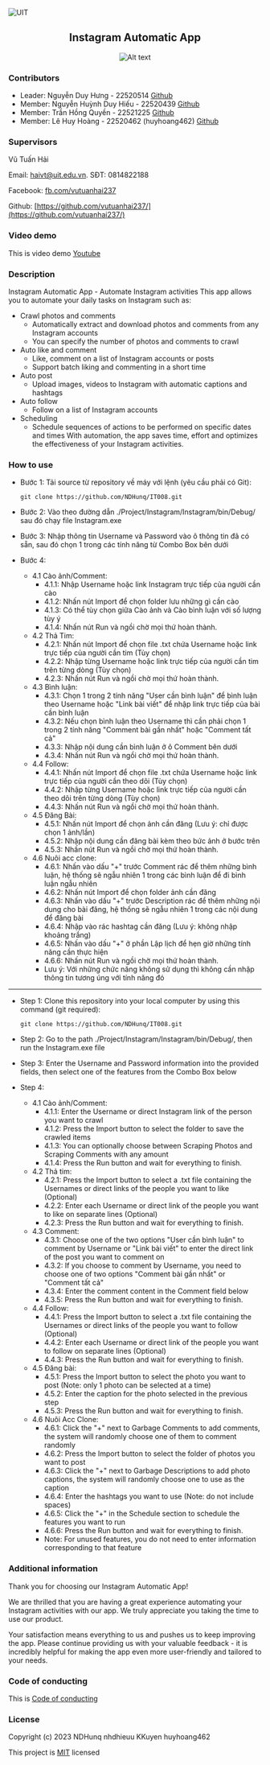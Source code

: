 ![UIT](https://img.shields.io/badge/from-UIT%20VNUHCM-blue?style=for-the-badge&link=https%3A%2F%2Fwww.uit.edu.vn%2F)

 <h2 align="center"> Instagram Automatic App </h2>

<p align="center">
  <img src="https://www.uit.edu.vn/sites/vi/files/banner_uit.png" alt="Alt text">
</p>


<h3>Contributors</h3>

- Leader: Nguyễn Duy Hưng - 22520514 [Github](https://github.com/NDHunq/)
- Member: Nguyễn Huỳnh Duy Hiếu - 22520439 [Github](https://github.com/nhdhieuu/)
- Member: Trần Hồng Quyền - 22521225 [Github](https://github.com/KKuyen/)
- Member: Lê Huy Hoàng - 22520462 (huyhoang462) [Github](https://github.com/huyhoang462/)

<h3>Supervisors</h3>

Vũ Tuấn Hải

Email: haivt@uit.edu.vn. SĐT: 0814822188

Facebook: [fb.com/vutuanhai237](fb.com/vutuanhai237)

Github: [https://github.com/vutuanhai237/](https://github.com/vutuanhai237/)

<h3>Video demo</h3>

This is video demo [Youtube]()

<h3>Description</h3>

Instagram Automatic App - Automate Instagram activities
This app allows you to automate your daily tasks on Instagram such as:
   - Crawl photos and comments
      - Automatically extract and download photos and comments from any Instagram accounts
      - You can specify the number of photos and comments to crawl
   - Auto like and comment
      - Like, comment on a list of Instagram accounts or posts
      - Support batch liking and commenting in a short time
   - Auto post
      - Upload images, videos to Instagram with automatic captions and hashtags
   - Auto follow
      - Follow on a list of Instagram accounts
   - Scheduling
      - Schedule sequences of actions to be performed on specific dates and times
With automation, the app saves time, effort and optimizes the effectiveness of your Instagram activities.


<h3>How to use</h3>

- Bước 1: Tải source từ repository về máy với lệnh (yêu cầu phải có Git):
  <p>

      git clone https://github.com/NDHunq/IT008.git
    
  </p>
- Bước 2: Vào theo đường dẫn ./Project/Instagram/Instagram/bin/Debug/ sau đó chạy file Instagram.exe
- Bước 3: Nhập thông tin Username và Password vào ô thông tin đã có sẵn, sau đó chọn 1 trong các tính năng từ Combo Box bên dưới
- Bước 4:
   - 4.1 Cào ảnh/Comment: 
      - 4.1.1: Nhập Username hoặc link Instagram trực tiếp của người cần cào
      - 4.1.2: Nhấn nút Import để chọn folder lưu những gì cần cào
      - 4.1.3: Có thể tùy chọn giữa Cào ảnh và Cào bình luận với số lượng tùy ý
      - 4.1.4: Nhấn nút Run và ngồi chờ mọi thứ hoàn thành.
   - 4.2 Thả Tim:
      - 4.2.1: Nhấn nút Import để chọn file .txt chứa Username hoặc link trực tiếp của người cần tim (Tùy chọn)
      - 4.2.2: Nhập từng Username hoặc link trực tiếp của người cần tim trên từng dòng (Tùy chọn)
      - 4.2.3: Nhấn nút Run và ngồi chờ mọi thứ hoàn thành.
   - 4.3 Bình luận:
      - 4.3.1: Chọn 1 trong 2 tính năng "User cần bình luận" để bình luận theo Username hoặc "Link bài viết" để nhập link trực tiếp của bài cần bình luận 
      - 4.3.2: Nếu chọn bình luận theo Username thì cần phải chọn 1 trong 2 tính năng "Comment bài gần nhất" hoặc "Comment tất cả"
      - 4.3.3: Nhập nội dung cần bình luận ở ô Comment bên dưới
      - 4.3.4: Nhấn nút Run và ngồi chờ mọi thứ hoàn thành.
   - 4.4 Follow:
      - 4.4.1: Nhấn nút Import để chọn file .txt chứa Username hoặc link trực tiếp của người cần theo dõi (Tùy chọn)
      - 4.4.2: Nhập từng Username hoặc link trực tiếp của người cần theo dõi trên từng dòng (Tùy chọn)
      - 4.4.3: Nhấn nút Run và ngồi chờ mọi thứ hoàn thành.
   - 4.5 Đăng Bài:
      - 4.5.1: Nhấn nút Import để chọn ảnh cần đăng (Lưu ý: chỉ được chọn 1 ảnh/lần)
      - 4.5.2: Nhập nội dung cần đăng bài kèm theo bức ảnh ở bước trên
      - 4.5.3: Nhấn nút Run và ngồi chờ mọi thứ hoàn thành.
   - 4.6 Nuôi acc clone: 
      - 4.6.1: Nhấn vào dấu "+" trước Comment rác để thêm những bình luận, hệ thống sẽ ngẫu nhiên 1 trong các bình luận để đi bình luận ngẫu nhiên
      - 4.6.2: Nhấn nút Import để chọn folder ảnh cần đăng
      - 4.6.3: Nhấn vào dấu "+" trước Description rác để thêm những nội dung cho bài đăng, hệ thống sẽ ngẫu nhiên 1 trong các nội dung để đăng bài
      - 4.6.4: Nhập vào rác hashtag cần đăng (Lưu ý: không nhập khoảng trắng)
      - 4.6.5: Nhấn vào dấu "+" ở phần Lập lịch để hẹn giờ những tính năng cần thực hiện
      - 4.6.6: Nhấn nút Run và ngồi chờ mọi thứ hoàn thành.
      - Lưu ý: Với những chức năng không sử dụng thì không cần nhập thông tin tương úng với tính năng đó

---
- Step 1: Clone this repository into your local computer by using this command (git required):
  <p>

      git clone https://github.com/NDHunq/IT008.git
    
  </p>
- Step 2: Go to the path ./Project/Instagram/Instagram/bin/Debug/, then run the Instagram.exe file
- Step 3: Enter the Username and Password information into the provided fields, then select one of the features from the Combo Box below
- Step 4:
   - 4.1 Cào ảnh/Comment: 
      - 4.1.1: Enter the Username or direct Instagram link of the person you want to crawl
      - 4.1.2: Press the Import button to select the folder to save the crawled items
      - 4.1.3: You can optionally choose between Scraping Photos and Scraping Comments with any amount
      - 4.1.4: Press the Run button and wait for everything to finish.
   - 4.2 Thả tim:
      - 4.2.1: Press the Import button to select a .txt file containing the Usernames or direct links of the people you want to like (Optional)
      - 4.2.2: Enter each Username or direct link of the people you want to like on separate lines (Optional)
      - 4.2.3: Press the Run button and wait for everything to finish.
   - 4.3 Comment:
      - 4.3.1: Choose one of the two options "User cần bình luận" to comment by Username or "Link bài viết" to enter the direct link of the post you want to comment on
      - 4.3.2: If you choose to comment by Username, you need to choose one of two options "Comment bài gần nhất" or "Comment tất cả"
      - 4.3.4: Enter the comment content in the Comment field below
      - 4.3.5: Press the Run button and wait for everything to finish.
   - 4.4 Follow:
      - 4.4.1: Press the Import button to select a .txt file containing the Usernames or direct links of the people you want to follow (Optional)
      - 4.4.2: Enter each Username or direct link of the people you want to follow on separate lines (Optional)
      - 4.4.3: Press the Run button and wait for everything to finish.
   - 4.5 Đăng bài:
      - 4.5.1: Press the Import button to select the photo you want to post (Note: only 1 photo can be selected at a time)
      - 4.5.2: Enter the caption for the photo selected in the previous step
      - 4.5.3: Press the Run button and wait for everything to finish.
   - 4.6 Nuôi Acc Clone:
      - 4.6.1: Click the "+" next to Garbage Comments to add comments, the system will randomly choose one of them to comment randomly
      - 4.6.2: Press the Import button to select the folder of photos you want to post
      - 4.6.3: Click the "+" next to Garbage Descriptions to add photo captions, the system will randomly choose one to use as the caption
      - 4.6.4: Enter the hashtags you want to use (Note: do not include spaces)
      - 4.6.5: Click the "+" in the Schedule section to schedule the features you want to run
      - 4.6.6: Press the Run button and wait for everything to finish.
      - Note: For unused features, you do not need to enter information corresponding to that feature

<h3>Additional information</h3>

Thank you for choosing our Instagram Automatic App!

We are thrilled that you are having a great experience automating your Instagram activities with our app. We truly appreciate you taking the time to use our product.

Your satisfaction means everything to us and pushes us to keep improving the app. Please continue providing us with your valuable feedback - it is incredibly helpful for making the app even more user-friendly and tailored to your needs.

<h3>Code of conducting</h3>

This is [Code of conducting](https://github.com/NDHunq/IT008/blob/main/CODE_OF_CONDUCT.md)

<h3>License</h3>

Copyright (c) 2023 NDHunq nhdhieuu KKuyen huyhoang462

This project is [MIT](https://github.com/NDHunq/IT008/blob/main/LICENSE) licensed
